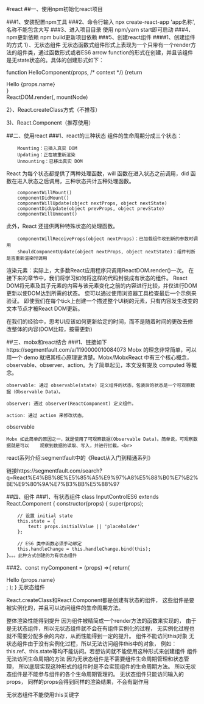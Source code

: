 #react
##一、使用npm初始化react项目

###1、安装配置npm工具
###2、命令行输入 npx create-react-app 'app名称',名称不能包含大写
###3、进入项目目录   使用 npm/yarn start即可启动
###4、npm更新依赖   npm build更新项目依赖
###5、创建react组件
####1、创建组件的方式
1）、无状态组件
	无状态函数式组件形式上表现为一个只带有一个render方法的组件类，通过函数形式或者ES6 arrow function的形式在创建，并且该组件是无state状态的。具体的创建形式如下：

function HelloComponent(props, /* context */) {return <div>Hello {props.name}</div>
}<br>
ReactDOM.render(<HelloComponent name="Sebastian" />, mountNode) <br>

2）、React.createClass方式（不推荐）<br>

3)、React.Component（推荐使用）<br>


##二、使用react
###1、react的三种状态
组件的生命周期分成三个状态：

        Mounting：已插入真实 DOM
        Updating：正在被重新渲染
        Unmounting：已移出真实 DOM

React 为每个状态都提供了两种处理函数，will 函数在进入状态之前调用，did 函数在进入状态之后调用，三种状态共计五种处理函数。


        componentWillMount()
        componentDidMount()
        componentWillUpdate(object nextProps, object nextState)
        componentDidUpdate(object prevProps, object prevState)
        componentWillUnmount()

此外，React 还提供两种特殊状态的处理函数。

        componentWillReceiveProps(object nextProps)：已加载组件收到新的参数时调用
        shouldComponentUpdate(object nextProps, object nextState)：组件判断是否重新渲染时调用


渲染元素：实际上，大多数React应用程序只调用ReactDOM.render()一次。 在接下来的章节中，我们将学习如何将这样的代码封装成有状态的组件。
React DOM将元素及其子元素的内容与该元素变化之前的内容进行比较，并仅进行DOM更新以使DOM达到所需的状态。
您可以通过使用浏览器工具检查最后一个示例来验证。
即使我们在每个tick上创建一个描述整个UI树的元素，只有内容发生改变的文本节点才被React DOM更新。

在我们的经验中，思考UI应该如何更新给定的时间，而不是随着时间的更改去修改整体的内容(DOM比较，按需更新)



##三、mobx和react结合
###1、链接如下https://segmentfault.com/a/1190000010084073
Mobx 的理念非常简单，可以用一个 demo 就把其核心原理说清楚。Mobx/MobxReact 中有三个核心概念，observable、observer、action。为了简单起见，本文没有提及 computed 等概念。

    observable: 通过 observable(state) 定义组件的状态，包装后的状态是一个可观察数据（Observable Data）。

    observer: 通过 observer(ReactComponent) 定义组件。

    action: 通过 action 来修改状态。


observable

	Mobx 如此简单的原因之一，就是使用了可观察数据(Observable Data)。简单说，可观察数据就是可以	观察到数据的读取、写入，并进行拦截。<br>

react系列介绍:segmentfault中的《React从入门到精通系列》<br>


链接https://segmentfault.com/search?q=React%E4%BB%8E%E5%85%A5%E9%97%A8%E5%88%B0%E7%B2%BE%E9%80%9A%E7%B3%BB%E5%88%97

##四、组件
###1、有状态组件
class InputControlES6 extends React.Component {
    constructor(props) {
        super(props);

        // 设置 initial state
        this.state = {
            text: props.initialValue || 'placeholder'
        };

        // ES6 类中函数必须手动绑定
        this.handleChange = this.handleChange.bind(this);
    }。。。此种方式创建的为有状态组件
###2、const myComponent = (props) =>{
    return(
        <div>Hello {props.name}</div>;
    );
}
无状态组件


React.createClass和React.Component都是创建有状态的组件，
这些组件是要被实例化的，并且可以访问组件的生命周期方法。


整体渲染性能得到提升
    因为组件被精简成一个render方法的函数来实现的，
    由于是无状态组件，所以无状态组件就不会在有组件实例化的过程，
    无实例化过程也就不需要分配多余的内存，从而性能得到一定的提升。
组件不能访问this对象
    无状态组件由于没有实例化过程，所以无法访问组件this中的对象，
    例如：this.ref、this.state等均不能访问。若想访问就不能使用这种形式来创建组件
组件无法访问生命周期的方法
    因为无状态组件是不需要组件生命周期管理和状态管理，
    所以底层实现这种形式的组件时是不会实现组件的生命周期方法。
    所以无状态组件是不能参与组件的各个生命周期管理的。
无状态组件只能访问输入的props，
    同样的props会得到同样的渲染结果，不会有副作用

无状态组件不能使用this关键字
